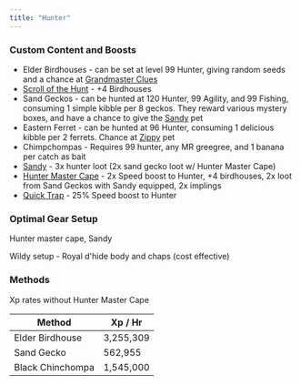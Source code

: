 ```yaml
---
title: "Hunter"
---
```


### Custom Content and Boosts

- Elder Birdhouses - can be set at level 99 Hunter, giving random seeds and a chance at [Grandmaster Clues](/custom-items/grandmaster-clues)
- [Scroll of the Hunt](dungeoneering-training/dg-rewards.md#buyable-boosts-utility) - +4 Birdhouses
- Sand Geckos - can be hunted at 120 Hunter, 99 Agility, and 99 Fishing, consuming 1 simple kibble per 8 geckos. They reward various mystery boxes, and have a chance to give the [Sandy](../custom-items/pets.md#resource-gathering-and-loot-affecting-pets) pet
- Eastern Ferret - can be hunted at 96 Hunter, consuming 1 delicious kibble per 2 ferrets. Chance at [Zippy](../custom-items/pets.md#miscellaneous-pets) pet
- Chimpchompas - Requires 99 hunter, any MR greegree, and 1 banana per catch as bait
- [Sandy](../custom-items/pets.md#miscellaneous-pets) - 3x hunter loot (2x sand gecko loot w/ Hunter Master Cape)
- [Hunter Master Cape](../custom-items/equippables/#master-capes) - 2x Speed boost to Hunter, +4 birdhouses, 2x loot from Sand Geckos with Sandy equipped, 2x implings
- [Quick Trap](invention/#inventions) - 25% Speed boost to Hunter

### Optimal Gear Setup

Hunter master cape, Sandy

Wildy setup - Royal d'hide body and chaps (cost effective)

### Methods

Xp rates without Hunter Master Cape

| Method           | Xp / Hr   |
| ---------------- | --------- |
| Elder Birdhouse  | 3,255,309 |
| Sand Gecko       | 562,955   |
| Black Chinchompa | 1,545,000 |

